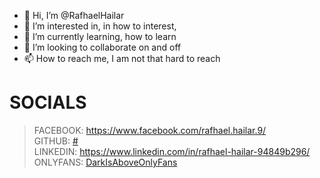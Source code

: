 - 👋 Hi, I’m @RafhaelHailar
- 👀 I’m interested in, in how to interest,
- 🌱 I’m currently learning, how to learn
- 💞️ I’m looking to collaborate on and off
- 📫 How to reach me, I am not that hard to reach

# SOCIALS
> FACEBOOK: https://www.facebook.com/rafhael.hailar.9/ <br/>
> GITHUB: [#](https://https://github.com/RafhaelHailar/) </br>
> LINKEDIN: https://www.linkedin.com/in/rafhael-hailar-94849b296/ <br/>
> ONLYFANS: [DarkIsAboveOnlyFans](https://www.youtube.com/watch?v=fC7oUOUEEi4)

<!---
RafhaelHailar/RafhaelHailar is a ✨ special ✨ repository because its `README.md` (this file) appears on your GitHub profile.
You can click the Preview link to take a look at your changes.
--->
